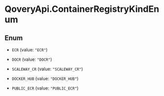 # QoveryApi.ContainerRegistryKindEnum

## Enum


* `ECR` (value: `"ECR"`)

* `DOCR` (value: `"DOCR"`)

* `SCALEWAY_CR` (value: `"SCALEWAY_CR"`)

* `DOCKER_HUB` (value: `"DOCKER_HUB"`)

* `PUBLIC_ECR` (value: `"PUBLIC_ECR"`)


